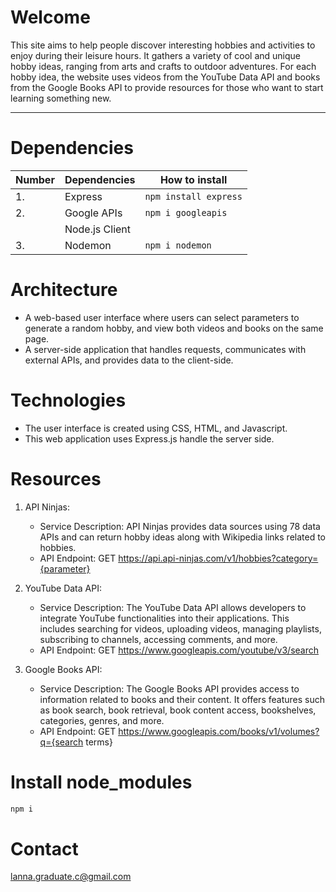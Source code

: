 # Welcome

This site aims to help people discover interesting hobbies and activities to enjoy during their leisure hours. It gathers a variety of cool and unique hobby ideas, ranging from arts and crafts to outdoor adventures. For each hobby idea, the website uses videos from the YouTube Data API and books from the Google Books API to provide resources for those who want to start learning something new.

---

# Dependencies

<!-- prettier-ignore -->
| **Number** | **Dependencies** |              **How to install**                    |   
|------------|------------------|----------------------------------------------------|      
| 1.         | Express          | ```npm install express```                          | 
| 2.         | Google APIs      | ```npm i googleapis ```                            |
|            | Node.js Client   |                                                    |
| 3.         | Nodemon          | ```npm i nodemon```                                |

# Architecture

- A web-based user interface where users can select parameters to generate a random hobby,
  and view both videos and books on the same page.
- A server-side application that handles requests, communicates with external APIs, and
  provides data to the client-side.

# Technologies

- The user interface is created using CSS, HTML, and Javascript.
- This web application uses Express.js handle the server side.

# Resources

1. API Ninjas:

   - Service Description: API Ninjas provides data sources using 78 data APIs and can
     return hobby ideas along with Wikipedia links related to hobbies.
   - API Endpoint:
     GET https://api.api-ninjas.com/v1/hobbies?category={parameter}

2. YouTube Data API:

   - Service Description: The YouTube Data API allows developers to integrate
     YouTube functionalities into their applications. This includes searching for videos,
     uploading videos, managing playlists, subscribing to channels, accessing comments,
     and more.
   - API Endpoint:
     GET https://www.googleapis.com/youtube/v3/search

3. Google Books API:
   - Service Description: The Google Books API provides access to information related
     to books and their content. It offers features such as book search, book retrieval,
     book content access, bookshelves, categories, genres, and more.
   - API Endpoint:
     GET https://www.googleapis.com/books/v1/volumes?q={search terms}

# Install node_modules

```bash
npm i
```

# Contact

lanna.graduate.c@gmail.com
